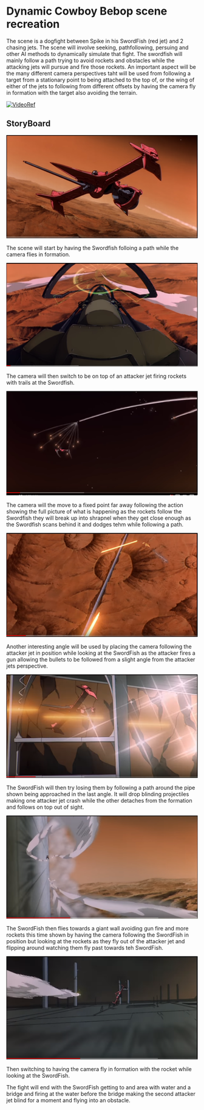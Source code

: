 # Dynamic Cowboy Bebop scene recreation 

The scene is a dogfight between Spike in his SwordFish (red jet) and 2 chasing jets.
The scene will involve seeking, pathfollowing, persuing and other AI methods to dynamically 
simulate that fight. The swordfish will mainly follow a path trying to avoid rockets and obstacles
while the attacking jets will pursue and fire those rockets. An important aspect will be the many
different camera perspectives taht will be used from following a target from a stationary point
to being attached to the top of, or the wing of either of the jets to following from different offsets 
by having the camera fly in formation with the target also avoiding the terrain.

[![VideoRef](https://img.youtube.com/vi/N-nRnddi7Q8/2.jpg)](https://www.youtube.com/watch?v=N-nRnddi7Q8)

## StoryBoard

![ref1](https://github.com/Marcin7373/AI_Assignment/blob/master/StoryBoard/ref1.PNG?raw=true) 

The scene will start by having the Swordfish folloing a path while the camera flies in formation.

![ref2](https://github.com/Marcin7373/AI_Assignment/blob/master/StoryBoard/ref4.PNG?raw=true) 

The camera will then switch to be on top of an attacker jet firing rockets with trails at the Swordfish.

![ref3](https://github.com/Marcin7373/AI_Assignment/blob/master/StoryBoard/ref5.PNG?raw=true) 

The camera will the move to a fixed point far away following the action showing the full picture of what is happening
as the rockets follow the Swordfish they will break up into shrapnel when they get close enough as
the Swordfish scans behind it and dodges tehm while following a path.

![ref4](https://github.com/Marcin7373/AI_Assignment/blob/master/StoryBoard/ref7.PNG?raw=true)  

Another interesting angle will be used by placing the camera following the attacker jet in position
while looking at the SwordFish as the attacker fires a gun allowing the bullets to be followed from a slight angle
from the attacker jets perspective.

![ref5](https://github.com/Marcin7373/AI_Assignment/blob/master/StoryBoard/ref9.PNG?raw=true)

The SwordFish will then try losing them by following a path around the pipe shown being approached in the last angle.
It will drop blinding projectiles making one attacker jet crash while the other detaches from the formation and follows on top out of sight.

![ref6](https://github.com/Marcin7373/AI_Assignment/blob/master/StoryBoard/ref15.PNG?raw=true)

The SwordFish then flies towards a giant wall avoiding gun fire and more rockets this time shown by having the camera following the SwordFish
in position but looking at the rockets as they fly out of the attacker jet and flipping around watching them fly past towards teh SwordFish.

![ref7](https://github.com/Marcin7373/AI_Assignment/blob/master/StoryBoard/ref16.PNG?raw=true) 

Then switching to having the camera fly in formation with the rocket while looking at the SwordFish.

The fight will end with the SwordFish getting to and area with water and a bridge and firing at the water before the bridge
making the second attacker jet blind for a moment and flying into an obstacle. 
